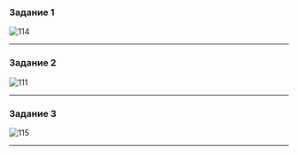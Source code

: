 ### Задание 1

![114](https://github.com/Oigen181/SQL2-Andreev-Evgeny/assets/126493876/2deb75ce-6d5e-4459-aa3c-1df883cb407f)

---

### Задание 2

![111](https://github.com/Oigen181/SQL2-Andreev-Evgeny/assets/126493876/48ee4917-ad6c-49d0-98a5-2d8de0552379)

---

### Задание 3

![115](https://github.com/Oigen181/SQL2-Andreev-Evgeny/assets/126493876/be6b8fd0-67c8-424c-b5ea-7ff475b5ff2f)

---
